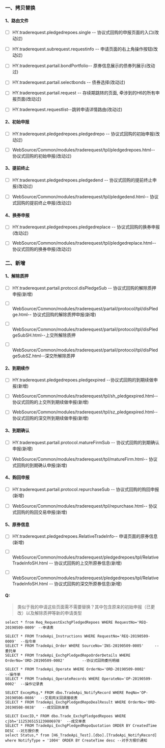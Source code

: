 ### 一、拷贝替换

#### 1、路由文件

- [ ] HY.traderequest.pledgedrepoes.single -- 协议式回购的申报页面的入口(改动过)
- [ ] HY.traderequest.subrequest.requestinfo -- 申请页面的右上角操作按钮(改动过)
- [ ] HY.traderequest.partail.bondPortfolio-- 原券信息展示的债券列展示(改动过)
- [ ] HY.traderequest.partail.selectbonds -- 债券选择(改动过)
- [ ] HY.traderequest.partail.request -- 存续期跳转的页面, 牵涉到的H6的所有申报页面(改动过)
- [ ] HY.traderequest.requestlist--跳转申请详情路由(改动过)



#### 2、初始申报

- [ ] HY.traderequest.pledgedrepoes.pledgedrepo -- 协议式回购的初始申报(改动过)

- [ ] WebSource/Common/modules/traderequest/tpl/pledgedrepoes.html-- 协议式回购的初始申报(改动过)



#### 3、提前终止

- [ ] HY.traderequest.pledgedrepoes.pledgedend -- 协议式回购的提前终止申报(改动过)

- [ ] WebSource/Common/modules/traderequest/tpl/pledgedend.html-- 协议式回购的提前终止申报(改动过)



#### 4、换券申报

- [ ] HY.traderequest.pledgedrepoes.pledgedreplace  -- 协议式回购的换券申报(改动过)

- [ ] WebSource/Common/modules/traderequest/tpl/pledgedreplace.html-- 协议式回购的换券申报(改动过)



### 二、新增

#### 1、解除质押

- [ ] HY.traderequest.partail.protocol.disPledgeSub    -- 协议式回购的解除质押申报(新增)
- [ ] WebSource/Common/modules/traderequest/partail/protocol/tpl/disPledge.html-- 协议式回购的解除质押申报(新增)
- [ ] WebSource/Common/modules/traderequest/partail/protocol/tpl/disPledgeSubSH.html--上交所解除质押
- [ ] WebSource/Common/modules/traderequest/partail/protocol/tpl/disPledgeSubSZ.html--深交所解除质押



#### 2、到期续作

- [ ] HY.traderequest.pledgedrepoes.pledgexpired --协议式回购的到期续做申报(新增)

- [ ] WebSource/Common/modules/traderequest/tpl/sh_pledgexpired.html-- 协议式回购的上交所到期续做申报(新增)

- [ ] WebSource/Common/modules/traderequest/tpl/sz_pledgexpired.html-- 协议式回购的深交所到期续做申报(新增)



#### 3、到期确认

- [ ] HY.traderequest.partail.protocol.matureFirmSub  -- 协议式回购的到期确认申报(新增)

- [ ] WebSource/Common/modules/traderequest/tpl/matureFirm.html-- 协议式回购的到期确认申报(新增)



#### 4、购回申报

- [ ] HY.traderequest.partail.protocol.repurchaseSub  -- 协议式回购的购回申报(新增)

- [ ] WebSource/Common/modules/traderequest/tpl/repurchase.html-- 协议式回购的购回交易申报(新增)



#### 5、原券信息

- [ ] HY.traderequest.pledgedrepoes.RelativeTradeInfo-- 申请页面的原券信息(新增)

- [ ] WebSource/Common/modules/traderequest/pledgedrepoes/tpl/RelativeTradeInfoSH.html -- 协议式回购的上交所原券信息(新增)

- [ ] WebSource/Common/modules/traderequest/pledgedrepoes/tpl/RelativeTradeInfoSH.html -- 协议式回购的深交所原券信息(新增)



#### Q:

> 类似于我的申请这些页面需不需要替换？其中包含原来的初始申报（已更改）以及解除质押等新的申请类型



```
select * from Req_RequestExchgPledgedRepoes WHERE RequestNo='REQ-20190509-0009' --申请表

SELECT * FROM TradeApi_Instructions WHERE RequestNo='REQ-20190509-0009'  --指令单
SELECT * FROM TradeApi_Order WHERE SourceNo='INS-20190509-0005'     --委托单
SELECT * FROM TradeApi_ExchgPledgedRepoOrderDetails WHERE OrderNo='ORD-20190509-0002'        --协议式回购委托明细

SELECT * FROM TradeApi_Operate WHERE OrderNo='ORD-20190509-0002'        --操作单
SELECT * FROM TradeApi_OperateRecords WHERE OperateNo='OP-20190509-0002'  --操作记录表

SELECT ExcepMsg,* FROM dbo.TradeApi_NotifyRecord WHERE ReqNo='OP-20190506-0086'  --交易网关回调接收表
SELECT * FROM TradeApi_ExchgPledgedRepoDealResult WHERE OrderNo='ORD-20190508-0038'   --成交回执单表

SELECT ExecID,* FROM dbo.Trade_ExchgPledgedRepoes WHERE cjbh='1125365151239806978'  --成交单表
SELECT * FROM TradeApi_ExchgPledgedRepoQuotation ORDER BY CreatedTime DESC --对方报价表
select Status,* from [H6_TradeApi_Test].[dbo].[TradeApi_NotifyRecord] where NotifyType = '1004' ORDER BY CreateTime desc --对手方报价通知 


```



